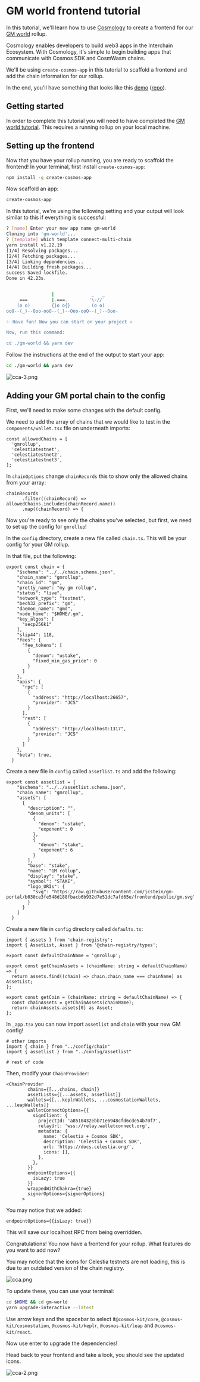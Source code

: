 # GM world frontend tutorial

In this tutorial, we'll learn how to use [Cosmology](https://cosmology.tech/) to
create a frontend for our [GM world](/tutorials/gm-world) rollup.

Cosmology enables developers to build web3 apps in the Interchain Ecosystem.
With Cosmology, it's simple to begin building apps that communicate with
Cosmos SDK and CosmWasm chains.

We'll be using `create-cosmos-app` in this tutorial to scaffold
a frontend and add the chain information for our rollup.

In the end, you'll have something that looks like this
[demo](https://rollkit-frontend.vercel.app)
([repo](https://github.com/jcstein/rollkit-frontend)).

## Getting started

In order to complete this tutorial you will need to have completed
the [GM world tutorial](/tutorials/gm-world). This requires a running rollup
on your local machine.

## Setting up the frontend

Now that you have your rollup running, you are ready to scaffold
the frontend! In your terminal, first install `create-cosmos-app`:

```bash
npm install -g create-cosmos-app
```

Now scaffold an app:

```bash
create-cosmos-app
```

In this tutorial, we're using the following setting and your output
will look similar to this if everything is successful:

```bash
? [name] Enter your new app name gm-world
Cloning into 'gm-world'...
? [template] which template connect-multi-chain
yarn install v1.22.19
[1/4] Resolving packages...
[2/4] Fetching packages...
[3/4] Linking dependencies...
[4/4] Building fresh packages...
success Saved lockfile.
Done in 42.23s.


                 |              _   _
     ===         |.===.        '\-//`
    (o o)        {}o o{}        (o o)
ooO--(_)--Ooo-ooO--(_)--Ooo-ooO--(_)--Ooo-

✨ Have fun! Now you can start on your project ⚛️

Now, run this command:

cd ./gm-world && yarn dev
```

Follow the instructions at the end of the output to start your app:

```bash
cd ./gm-world && yarn dev
```

![cca-3.png](/gm/cca-3.png)

## Adding your GM portal chain to the config

First, we'll need to make some changes with the default config.

We need to add the array of chains that we would like to test
in the `components/wallet.tsx` file on underneath imports:

```tsx
const allowedChains = [
  'gmrollup',
  'celestiatestnet',
  'celestiatestnet2',
  'celestiatestnet3',
];
```

In `chainOptions` change `chainRecords` this to show only the allowed chains
from your array:

```tsx title="hi"
chainRecords
      .filter((chainRecord) => allowedChains.includes(chainRecord.name))
      .map((chainRecord) => {
```

Now you're ready to see only the chains you've selected, but first, we need
to set up the config for `gmrollup`!

In the `config` directory, create a new file called `chain.ts`. This will
be your config for your GM rollup.

In that file, put the following:

```tsx
export const chain = {
    "$schema": "../../chain.schema.json",
    "chain_name": "gmrollup",
    "chain_id": "gm",
    "pretty_name": "my gm rollup",
    "status": "live",
    "network_type": "testnet",
    "bech32_prefix": "gm",
    "daemon_name": "gmd",
    "node_home": "$HOME/.gm",
    "key_algos": [
      "secp256k1"
    ],
    "slip44": 118,
    "fees": {
      "fee_tokens": [
        {
          "denom": "ustake",
          "fixed_min_gas_price": 0
        }
      ]
    },
    "apis": {
      "rpc": [
        {
          "address": "http://localhost:26657",
          "provider": "JCS"
        }
      ],
      "rest": [
        {
          "address": "http://localhost:1317",
          "provider": "JCS"
        }
      ]
    },
    "beta": true,
  }
  ```

Create a new file in `config` called `assetlist.ts` and add the following:

```tsx
export const assetlist = {
    "$schema": "../../assetlist.schema.json",
    "chain_name": "gmrollup",
    "assets": [
      {
        "description": "",
        "denom_units": [
          {
            "denom": "ustake",
            "exponent": 0
          },
          {
            "denom": "stake",
            "exponent": 6
          }
        ],
        "base": "stake",
        "name": "GM rollup",
        "display": "stake",
        "symbol": "STAKE",
        "logo_URIs": {
          "svg": "https://raw.githubusercontent.com/jcstein/gm-portal/b030ce3fe548d188fbacb6b932d7e51dc7afd65e/frontend/public/gm.svg"
        }
      }
    ]
  }
```

Create a new file in `config` directory called `defaults.ts`:

```tsx
import { assets } from 'chain-registry';
import { AssetList, Asset } from '@chain-registry/types';

export const defaultChainName = 'gmrollup';

export const getChainAssets = (chainName: string = defaultChainName) => {
  return assets.find((chain) => chain.chain_name === chainName) as AssetList;
};

export const getCoin = (chainName: string = defaultChainName) => {
  const chainAssets = getChainAssets(chainName);
  return chainAssets.assets[0] as Asset;
};
```

In `_app.tsx` you can now import `assetlist` and `chain` with your
new GM config!

```tsx
# other imports
import { chain } from "../config/chain"
import { assetlist } from "../config/assetlist"

# rest of code
```

Then, modify your `ChainProvider`:

```tsx
<ChainProvider
        chains={[...chains, chain]}
        assetLists={[...assets, assetlist]}
        wallets={[...keplrWallets, ...cosmostationWallets, ...leapWallets]}
        walletConnectOptions={{
          signClient: {
            projectId: 'a8510432ebb71e6948cfd6cde54b70f7',
            relayUrl: 'wss://relay.walletconnect.org',
            metadata: {
              name: 'Celestia + Cosmos SDK',
              description: 'Celestia + Cosmos SDK',
              url: 'https://docs.celestia.org/',
              icons: [],
            },
          },
        }}
        endpointOptions={{
          isLazy: true
        }}
        wrappedWithChakra={true}
        signerOptions={signerOptions}
      >
```

You may notice that we added:

```tsx
endpointOptions={{isLazy: true}}
```

This will save our localhost RPC from being overridden.

Congratulations! You now have a frontend for your rollup.
What features do you want to add now?

You may notice that the icons for Celestia testnets are not loading,
this is due to an outdated version of the chain registry.

![cca.png](/gm/cca.png)

To update
these, you can use your terminal:

```bash
cd $HOME && cd gm-world
yarn upgrade-interactive --latest
```

Use arrow keys and the spacebar to select it`@cosmos-kit/core`,
`@cosmos-kit/cosmostation`, `@cosmos-kit/keplr`, `@cosmos-kit/leap`
and `@cosmos-kit/react`.

Now use enter to upgrade the dependencies!

Head back to your frontend and take a look, you should see the
updated icons.

![cca-2.png](/gm/cca-2.png)

<!-- ## TODO

* edit chain denom/token
* show how to connect wallet and display balance in Keplr
* any other suggestions -->
